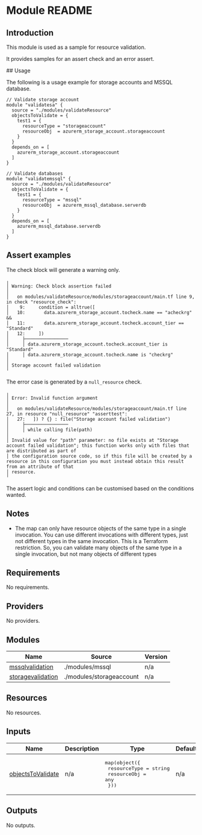 # Module README

## Introduction

This module is used as a sample for resource validation.

It provides samples for an assert check and an error assert.

## Usage

The following is a usage example for storage accounts and MSSQL database.

```
// Validate storage account
module "validatesa" {
  source = "./modules/validateResource"
  objectsToValidate = {
    test1 = {
      resourceType = "storageaccount"
      resourceObj  = azurerm_storage_account.storageaccount
    }
  }
  depends_on = [
    azurerm_storage_account.storageaccount
  ]
}

// Validate databases
module "validatemssql" {
  source = "./modules/validateResource"
  objectsToValidate = {
    test1 = {
      resourceType = "mssql"
      resourceObj  = azurerm_mssql_database.serverdb
    }
  }
  depends_on = [
    azurerm_mssql_database.serverdb
  ]
}
```
## Assert examples

The check block will generate a warning only.

```
╷
│ Warning: Check block assertion failed
│ 
│   on modules/validateResource/modules/storageaccount/main.tf line 9, in check "resource_check":
│    9:     condition = alltrue([
│   10:       data.azurerm_storage_account.tocheck.name == "acheckrg" &&
│   11:       data.azurerm_storage_account.tocheck.account_tier == "Standard"
│   12:     ])
│     ├────────────────
│     │ data.azurerm_storage_account.tocheck.account_tier is "Standard"
│     │ data.azurerm_storage_account.tocheck.name is "checkrg"
│ 
│ Storage account failed validation
╵
```

The error case is generated by a `null_resource` check.

```
╷
│ Error: Invalid function argument
│ 
│   on modules/validateResource/modules/storageaccount/main.tf line 27, in resource "null_resource" "asserttest":
│   27:   ]) ? {} : file("Storage account failed validation")
│     ├────────────────
│     │ while calling file(path)
│ 
│ Invalid value for "path" parameter: no file exists at "Storage account failed validation"; this function works only with files that are distributed as part of
│ the configuration source code, so if this file will be created by a resource in this configuration you must instead obtain this result from an attribute of that
│ resource.
╵
```

The assert logic and conditions can be customised based on the conditions wanted.

## Notes
* The map can only have resource objects of the same type in a single invocation. You can use different invocations with different types, just not different types in the same invocation. This is a Terraform restriction. So, you can validate many objects of the same type in a single invocation, but not many objects of different types

## Requirements

No requirements.

## Providers

No providers.

## Modules

| Name | Source | Version |
|------|--------|---------|
| <a name="module_mssqlvalidation"></a> [mssqlvalidation](#module\_mssqlvalidation) | ./modules/mssql | n/a |
| <a name="module_storagevalidation"></a> [storagevalidation](#module\_storagevalidation) | ./modules/storageaccount | n/a |

## Resources

No resources.

## Inputs

| Name | Description | Type | Default | Required |
|------|-------------|------|---------|:--------:|
| <a name="input_objectsToValidate"></a> [objectsToValidate](#input\_objectsToValidate) | n/a | <pre>map(object({<br>    resourceType = string<br>    resourceObj  = any<br>  }))</pre> | n/a | yes |

## Outputs

No outputs.
